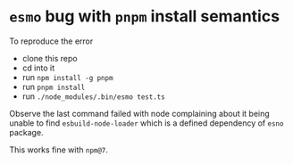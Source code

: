 # `esmo` bug with `pnpm` install semantics

To reproduce the error

- clone this repo
- cd into it
- run `npm install -g pnpm`
- run `pnpm install`
- run `./node_modules/.bin/esmo test.ts`

Observe the last command failed with node complaining about it being unable
to find `esbuild-node-loader` which is a defined dependency of `esno` package.

This works fine with `npm@7`. 
